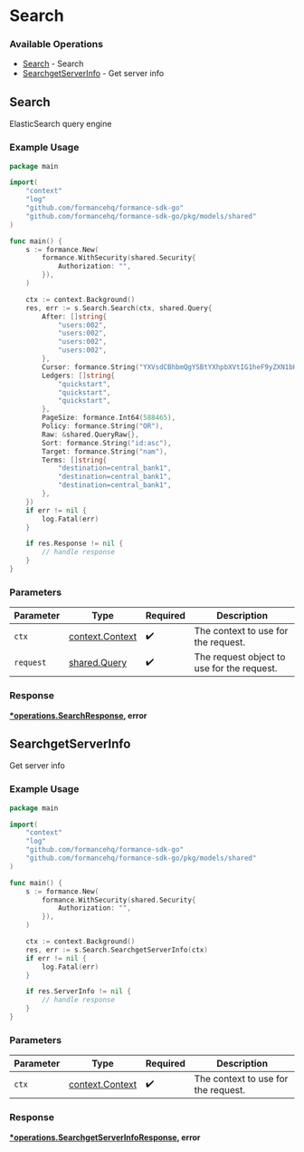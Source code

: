 # Search

### Available Operations

* [Search](#search) - Search
* [SearchgetServerInfo](#searchgetserverinfo) - Get server info

## Search

ElasticSearch query engine

### Example Usage

```go
package main

import(
	"context"
	"log"
	"github.com/formancehq/formance-sdk-go"
	"github.com/formancehq/formance-sdk-go/pkg/models/shared"
)

func main() {
    s := formance.New(
        formance.WithSecurity(shared.Security{
            Authorization: "",
        }),
    )

    ctx := context.Background()
    res, err := s.Search.Search(ctx, shared.Query{
        After: []string{
            "users:002",
            "users:002",
            "users:002",
            "users:002",
        },
        Cursor: formance.String("YXVsdCBhbmQgYSBtYXhpbXVtIG1heF9yZXN1bHRzLol="),
        Ledgers: []string{
            "quickstart",
            "quickstart",
            "quickstart",
        },
        PageSize: formance.Int64(588465),
        Policy: formance.String("OR"),
        Raw: &shared.QueryRaw{},
        Sort: formance.String("id:asc"),
        Target: formance.String("nam"),
        Terms: []string{
            "destination=central_bank1",
            "destination=central_bank1",
            "destination=central_bank1",
        },
    })
    if err != nil {
        log.Fatal(err)
    }

    if res.Response != nil {
        // handle response
    }
}
```

### Parameters

| Parameter                                             | Type                                                  | Required                                              | Description                                           |
| ----------------------------------------------------- | ----------------------------------------------------- | ----------------------------------------------------- | ----------------------------------------------------- |
| `ctx`                                                 | [context.Context](https://pkg.go.dev/context#Context) | :heavy_check_mark:                                    | The context to use for the request.                   |
| `request`                                             | [shared.Query](../../models/shared/query.md)          | :heavy_check_mark:                                    | The request object to use for the request.            |


### Response

**[*operations.SearchResponse](../../models/operations/searchresponse.md), error**


## SearchgetServerInfo

Get server info

### Example Usage

```go
package main

import(
	"context"
	"log"
	"github.com/formancehq/formance-sdk-go"
	"github.com/formancehq/formance-sdk-go/pkg/models/shared"
)

func main() {
    s := formance.New(
        formance.WithSecurity(shared.Security{
            Authorization: "",
        }),
    )

    ctx := context.Background()
    res, err := s.Search.SearchgetServerInfo(ctx)
    if err != nil {
        log.Fatal(err)
    }

    if res.ServerInfo != nil {
        // handle response
    }
}
```

### Parameters

| Parameter                                             | Type                                                  | Required                                              | Description                                           |
| ----------------------------------------------------- | ----------------------------------------------------- | ----------------------------------------------------- | ----------------------------------------------------- |
| `ctx`                                                 | [context.Context](https://pkg.go.dev/context#Context) | :heavy_check_mark:                                    | The context to use for the request.                   |


### Response

**[*operations.SearchgetServerInfoResponse](../../models/operations/searchgetserverinforesponse.md), error**

